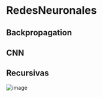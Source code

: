 # RedesNeuronales

## Backpropagation

## CNN

## Recursivas

![image](https://cdn.pixabay.com/photo/2016/11/09/15/27/dna-1811955_960_720.jpg)


